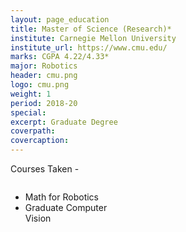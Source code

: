 ```yaml
---
layout: page_education
title: Master of Science (Research)*
institute: Carnegie Mellon University
institute_url: https://www.cmu.edu/
marks: CGPA 4.22/4.33*
major: Robotics
header: cmu.png
logo: cmu.png
weight: 1
period: 2018-20
special: 
excerpt: Graduate Degree
coverpath: 
covercaption: 
---
```



Courses Taken - 

<div id="the whole thing" style="height:100%; width:100%; overflow: hidden;">
    <div id="leftThing" style="float: left; width:33%;">
    <ul>
       <li>Math for Robotics</li>
       <li>Graduate Computer Vision</li>
    </ul>
    </div>
</div>


